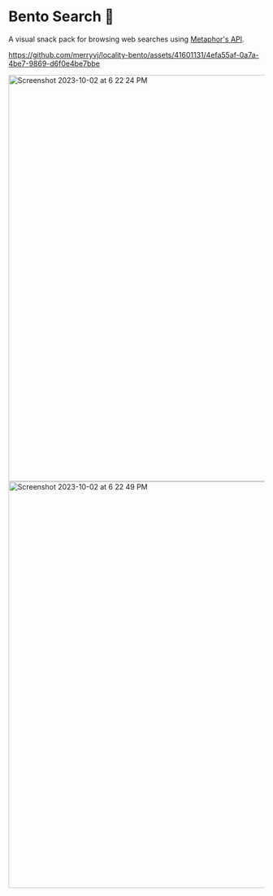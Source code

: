 # Bento Search 🍱
A visual snack pack for browsing web searches using [Metaphor's API](https://platform.metaphor.systems/).

https://github.com/merryvj/locality-bento/assets/41601131/4efa55af-0a7a-4be7-9869-d6f0e4be7bbe

<img width="800" alt="Screenshot 2023-10-02 at 6 22 24 PM" src="https://github.com/merryvj/locality-bento/assets/41601131/f6d91308-f0d0-483f-91a1-939b21195006">
<img width="800" alt="Screenshot 2023-10-02 at 6 22 49 PM" src="https://github.com/merryvj/locality-bento/assets/41601131/32b71c82-1a5d-4c82-b586-791e5e1a38f4">
